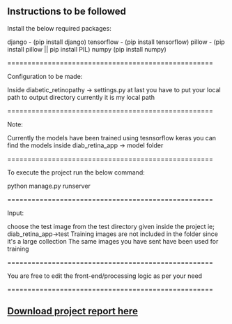 Instructions to be followed
--------------------------------------------------

Install the below required packages:

django - (pip install django)
tensorflow - (pip install tensorflow)
pillow - (pip install pillow || pip install PIL)
numpy (pip install numpy)

===================================================

Configuration to be made:

Inside diabetic_retinopathy -> settings.py at last you have to put your local path to output directory currently it is my local path 

===================================================

Note: 

Currently the models have been trained using tesnsorflow keras you can find the models inside diab_retina_app -> model folder

===================================================

To execute the project run the below command:

python manage.py runserver

===================================================

Input:

choose the test image from the test directory given inside the project ie; diab_retina_app->test
Training images are not included in the folder since it's a large collection 
The same images you have sent have been used for training

===================================================

You are free to edit the front-end/processing logic as per your need

===================================================

## [Download project report here](https://bit.ly/4bI6r2q)
